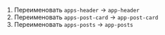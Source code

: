 1. Переименовать `apps-header` -> `app-header`
2. Переименовать `apps-post-card` -> `app-post-card`
3. Переименовать `apps-posts` -> `app-posts`

